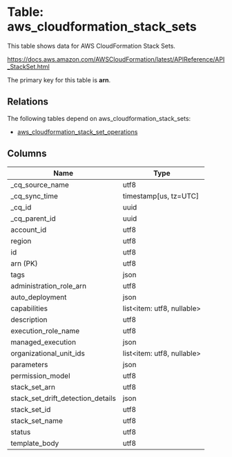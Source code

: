 # Table: aws_cloudformation_stack_sets

This table shows data for AWS CloudFormation Stack Sets.

https://docs.aws.amazon.com/AWSCloudFormation/latest/APIReference/API_StackSet.html

The primary key for this table is **arn**.

## Relations

The following tables depend on aws_cloudformation_stack_sets:
  - [aws_cloudformation_stack_set_operations](aws_cloudformation_stack_set_operations)

## Columns

| Name          | Type          |
| ------------- | ------------- |
|_cq_source_name|utf8|
|_cq_sync_time|timestamp[us, tz=UTC]|
|_cq_id|uuid|
|_cq_parent_id|uuid|
|account_id|utf8|
|region|utf8|
|id|utf8|
|arn (PK)|utf8|
|tags|json|
|administration_role_arn|utf8|
|auto_deployment|json|
|capabilities|list<item: utf8, nullable>|
|description|utf8|
|execution_role_name|utf8|
|managed_execution|json|
|organizational_unit_ids|list<item: utf8, nullable>|
|parameters|json|
|permission_model|utf8|
|stack_set_arn|utf8|
|stack_set_drift_detection_details|json|
|stack_set_id|utf8|
|stack_set_name|utf8|
|status|utf8|
|template_body|utf8|